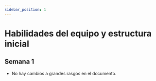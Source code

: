 ```yaml
---
sidebar_position: 1
---
```


# Habilidades del equipo y estructura inicial

## Semana 1

- No hay cambios a grandes rasgos en el documento.